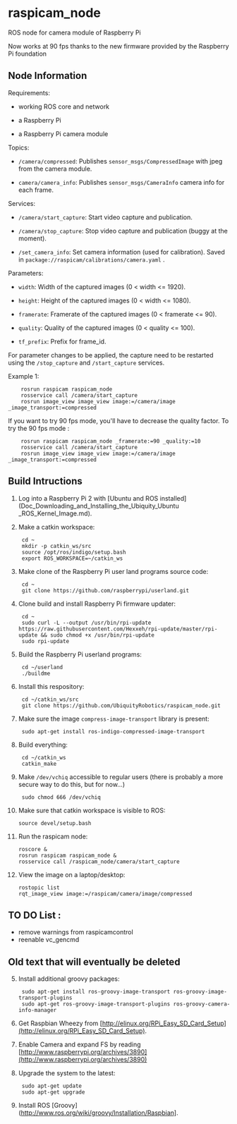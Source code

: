 # raspicam_node

ROS node for camera module of Raspberry Pi

Now works at 90 fps thanks to the new firmware provided by
the Raspberry Pi foundation

## Node Information

Requirements:

* working ROS core and network

* a Raspberry Pi

* a Raspberry Pi camera module

Topics:

* `/camera/compressed`:
  Publishes `sensor_msgs/CompressedImage` with jpeg from the camera module.

* `camera/camera_info`:
  Publishes `sensor_msgs/CameraInfo` camera info for each frame.

Services:

* `/camera/start_capture`:
  Start video capture and publication.

* `/camera/stop_capture`:
  Stop video capture and publication (buggy at the moment).

* `/set_camera_info`:
  Set camera information (used for calibration).
  Saved in `package://raspicam/calibrations/camera.yaml` .

Parameters:

* `width`: Width of the captured images (0 < width <= 1920).

* `height`: Height of the captured images (0 < width <= 1080).

* `framerate`: Framerate of the captured images (0 < framerate <= 90).

* `quality`: Quality of the captured images (0 < quality <= 100).

* `tf_prefix`: Prefix for frame_id.

For parameter changes to be applied, the capture need to be restarted
using the `/stop_capture` and `/start_capture` services.

Example 1:

        rosrun raspicam raspicam_node
        rosservice call /camera/start_capture
        rosrun image_view image_view image:=/camera/image _image_transport:=compressed

If you want to try 90 fps mode, you'll have to decrease the quality factor.
To try the 90 fps mode :

        rosrun raspicam raspicam_node _framerate:=90 _quality:=10
        rosservice call /camera/start_capture
        rosrun image_view image_view image:=/camera/image _image_transport:=compressed

## Build Intructions

1. Log into a Raspberry Pi 2 with
   [Ubuntu and ROS installed](Doc_Downloading_and_Installing_the_Ubiquity_Ubuntu
_ROS_Kernel_Image.md).

2. Make a catkin workspace:

        cd ~
        mkdir -p catkin_ws/src
        source /opt/ros/indigo/setup.bash
        export ROS_WORKSPACE=~/catkin_ws

3. Make clone of the Raspberry Pi user land programs source code:

        cd ~
        git clone https://github.com/raspberrypi/userland.git

4. Clone build and install Raspberry Pi firmware updater:

        cd ~
        sudo curl -L --output /usr/bin/rpi-update https://raw.githubusercontent.com/Hexxeh/rpi-update/master/rpi-update && sudo chmod +x /usr/bin/rpi-update
        sudo rpi-update

5. Build the Raspberry Pi userland programs:

        cd ~/userland
        ./buildme

6. Install this respository:

        cd ~/catkin_ws/src
        git clone https://github.com/UbiquityRobotics/raspicam_node.git

7. Make sure the image `compress-image-transport` library is present:

        sudo apt-get install ros-indigo-compressed-image-transport

8. Build everything:

        cd ~/catkin_ws
        catkin_make

9. Make `/dev/vchiq` accessible to regular users (there is probably
   a more secure way to do this, but for now...)

        sudo chmod 666 /dev/vchiq


10. Make sure that catkin workspace is visible to ROS:

        source devel/setup.bash

11. Run the raspicam node:

        roscore &
        rosrun raspicam raspicam_node &
        rosservice call /raspicam_node/camera/start_capture 

12. View the image on a laptop/desktop:

        rostopic list
        rqt_image_view image:=/raspicam/camera/image/compressed


## TO DO List :

* remove warnings from raspicamcontrol
* reenable vc_gencmd

## Old text that will eventually be deleted

5. Install additional groovy packages:

        sudo apt-get install ros-groovy-image-transport ros-groovy-image-transport-plugins
        sudo apt-get ros-groovy-image-transport-plugins ros-groovy-camera-info-manager

1. Get Raspbian Wheezy from
   [http://elinux.org/RPi_Easy_SD_Card_Setup](http://elinux.org/RPi_Easy_SD_Card_Setup).

2. Enable Camera and expand FS by reading
   [http://www.raspberrypi.org/archives/3890](http://www.raspberrypi.org/archives/3890)

3. Upgrade the system to the latest:

        sudo apt-get update
        sudo apt-get upgrade

4. Install ROS
   [Groovy](http://www.ros.org/wiki/groovy/Installation/Raspbian].


